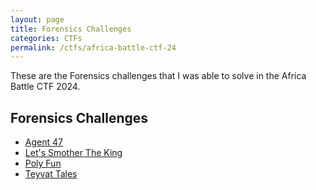 ```yaml
---
layout: page
title: Forensics Challenges
categories: CTFs
permalink: /ctfs/africa-battle-ctf-24
---
```


These are the Forensics challenges that I was able to solve in the Africa Battle CTF 2024.

## Forensics Challenges
- [Agent 47](./agent-47)
- [Let's Smother The King](./lets-smother-the-king)
- [Poly Fun](./poly-fun)
- [Teyvat Tales](./teyvat-tales)
